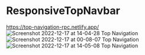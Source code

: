 # ResponsiveTopNavbar
https://top-navigation-rpc.netlify.app/
![Screenshot 2022-12-17 at 14-04-28 Top Navigation](https://user-images.githubusercontent.com/106545681/208241018-75400e84-f1a0-4d0c-8c83-ea291b8bfced.png)
![Screenshot 2022-12-17 at 00-08-07 Top Navigation](https://user-images.githubusercontent.com/106545681/208197128-98750632-4761-4326-80e3-ee44081adbf0.png)
![Screenshot 2022-12-17 at 14-05-08 Top Navigation](https://user-images.githubusercontent.com/106545681/208241034-891fa348-e682-4fb8-84bb-b9b6c2cd0fb6.png)

